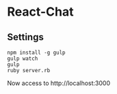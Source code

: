 React-Chat
====

Settings
----
```
npm install -g gulp
gulp watch
gulp
ruby server.rb
```

Now access to http://localhost:3000